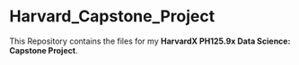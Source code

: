 # Harvard_Capstone_Project

This Repository contains the files for my **HarvardX PH125.9x Data Science: Capstone Project**. 